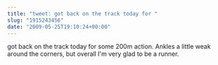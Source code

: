 ```yaml
---
title: "tweet: got back on the track today for "
slug: "1915243456"
date: "2009-05-25T19:10:24+00:00"
---
```

got back on the track today for some 200m action.  Ankles a little weak around the corners, but overall I'm very glad to be a runner.